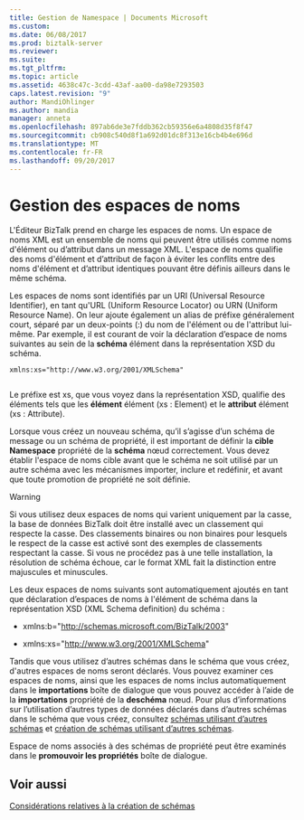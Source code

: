 ```yaml
---
title: Gestion de Namespace | Documents Microsoft
ms.custom: 
ms.date: 06/08/2017
ms.prod: biztalk-server
ms.reviewer: 
ms.suite: 
ms.tgt_pltfrm: 
ms.topic: article
ms.assetid: 4638c47c-3cdd-43af-aa00-da98e7293503
caps.latest.revision: "9"
author: MandiOhlinger
ms.author: mandia
manager: anneta
ms.openlocfilehash: 897ab6de3e7fddb362cb59356e6a4808d35f8f47
ms.sourcegitcommit: cb908c540d8f1a692d01dc8f313e16cb4b4e696d
ms.translationtype: MT
ms.contentlocale: fr-FR
ms.lasthandoff: 09/20/2017
---
```

# <a name="namespace-management"></a>Gestion des espaces de noms
L'Éditeur BizTalk prend en charge les espaces de noms. Un espace de noms XML est un ensemble de noms qui peuvent être utilisés comme noms d'élément ou d’attribut dans un message XML. L'espace de noms qualifie des noms d'élément et d’attribut de façon à éviter les conflits entre des noms d'élément et d’attribut identiques pouvant être définis ailleurs dans le même schéma.  
  
 Les espaces de noms sont identifiés par un URI (Universal Resource Identifier), en tant qu'URL (Uniform Resource Locator) ou URN (Uniform Resource Name). On leur ajoute également un alias de préfixe généralement court, séparé par un deux-points (:) du nom de l'élément ou de l'attribut lui-même. Par exemple, il est courant de voir la déclaration d’espace de noms suivantes au sein de la **schéma** élément dans la représentation XSD du schéma.  
  
```  
xmlns:xs="http://www.w3.org/2001/XMLSchema"  
  
```  
  
 Le préfixe est xs, que vous voyez dans la représentation XSD, qualifie des éléments tels que les **élément** élément (xs : Element) et le **attribut** élément (xs : Attribute).  
  
 Lorsque vous créez un nouveau schéma, qu’il s’agisse d’un schéma de message ou un schéma de propriété, il est important de définir la **cible Namespace** propriété de la **schéma** nœud correctement. Vous devez établir l'espace de noms cible avant que le schéma ne soit utilisé par un autre schéma avec les mécanismes importer, inclure et redéfinir, et avant que toute promotion de propriété ne soit définie.  
  
> [!WARNING]
>  Si vous utilisez deux espaces de noms qui varient uniquement par la casse, la base de données BizTalk doit être installé avec un classement qui respecte la casse. Des classements binaires ou non binaires pour lesquels le respect de la casse est activé sont des exemples de classements respectant la casse. Si vous ne procédez pas à une telle installation, la résolution de schéma échoue, car le format XML fait la distinction entre majuscules et minuscules.  
  
 Les deux espaces de noms suivants sont automatiquement ajoutés en tant que déclaration d’espaces de noms à l'élément de schéma dans la représentation XSD (XML Schema definition) du schéma :  
  
-   xmlns:b="http://schemas.microsoft.com/BizTalk/2003"  
  
-   xmlns:xs="http://www.w3.org/2001/XMLSchema"  
  
 Tandis que vous utilisez d’autres schémas dans le schéma que vous créez, d'autres espaces de noms seront déclarés. Vous pouvez examiner ces espaces de noms, ainsi que les espaces de noms inclus automatiquement dans le **importations** boîte de dialogue que vous pouvez accéder à l’aide de la **importations** propriété de la **deschéma** nœud. Pour plus d’informations sur l’utilisation d’autres types de données déclarés dans d’autres schémas dans le schéma que vous créez, consultez [schémas utilisant d’autres schémas](../core/schemas-that-use-other-schemas.md) et [création de schémas utilisant d’autres schémas](../core/how-to-create-schemas-that-use-other-schemas.md).  
  
 Espace de noms associés à des schémas de propriété peut être examinés dans le **promouvoir les propriétés** boîte de dialogue.  
  
## <a name="see-also"></a>Voir aussi  
 [Considérations relatives à la création de schémas](../core/considerations-when-creating-schemas.md)